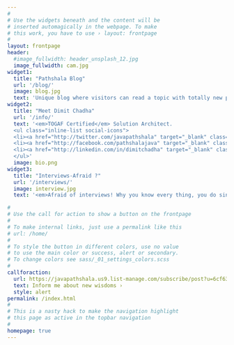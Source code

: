 ```yaml
---
#
# Use the widgets beneath and the content will be
# inserted automagically in the webpage. To make
# this work, you have to use › layout: frontpage
#
layout: frontpage
header:
  #image_fullwidth: header_unsplash_12.jpg
  image_fullwidth: cam.jpg
widget1:
  title: "Pathshala Blog"
  url: '/blog/'
  image: blog.jpg
  text: 'Unique blog where visitors can read a topic with totally new perspective. Motive is <em>Write code which human can understand better, WORK HARD OR WORK SMART</em>'
widget2:
  title: "Meet Dimit Chadha"
  url: '/info/'
  text: '<em>TOGAF Certified</em> Solution Architect.
  <ul class="inline-list social-icons">
  <li><a href="http://twitter.com/javapathshala" target="_blank" class="icon-twitter" title="twitter"></a></li>
  <li><a href="http://facebook.com/pathshalajava" target="_blank" class="icon-facebook" title="facebook"></a></li>
  <li><a href="http://linkedin.com/in/dimitchadha" target="_blank" class="icon-linkedin" title="linkedin"></a></li>
  </ul>'  
  image: bio.png
widget3:
  title: "Interviews-Afraid ?"
  url: '/interviews/'
  image: interview.jpg
  text: '<em>Afraid of interviews! Why you know every thing, you do sincere work every day. Boost up! '

#
# Use the call for action to show a button on the frontpage
#
# To make internal links, just use a permalink like this
# url: /home/
#
# To style the button in different colors, use no value
# to use the main color or success, alert or secondary.
# To change colors see sass/_01_settings_colors.scss
#
callforaction:
  url: https://javapathshala.us9.list-manage.com/subscribe/post?u=6cf631858e875ad381c906230&amp;id=86c5e97300
  text: Inform me about new wisdoms ›
  style: alert
permalink: /index.html
#
# This is a nasty hack to make the navigation highlight
# this page as active in the topbar navigation
#
homepage: true
---
```

